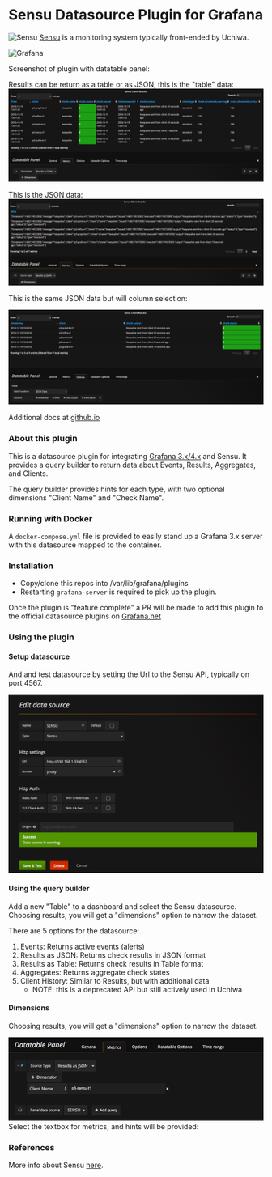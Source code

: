 # Sensu Datasource Plugin for Grafana

![Sensu](https://sensuapp.org/img/logo-horizontal.png)
[Sensu](https://sensuapp.org) is a monitoring system typically front-ended by Uchiwa.

![Grafana](http://grafana.org/assets/img/logo_new_transparent_200x48.png)

Screenshot of plugin with datatable panel:

Results can be return as a table or as JSON, this is the "table" data:
![Sensu Results as Table](https://raw.githubusercontent.com/briangann/grafana-sensu-datasource/master/src/screenshots/sensu-datasource-results-as-table.png)

This is the JSON data:
![Sensu Results as JSON](https://raw.githubusercontent.com/briangann/grafana-sensu-datasource/master/src/screenshots/sensu-datasource-results-as-json-default.png)

This is the same JSON data but will column selection:

![Sensu Results as JSON Column Selection](https://raw.githubusercontent.com/briangann/grafana-sensu-datasource/master/src/screenshots/sensu-datasource-results-as-json-select-columns.png)

Additional docs at [github.io](https://briangann.github.io/grafana-sensu-datasource)

### About this plugin
This is a datasource plugin for integrating [Grafana 3.x/4.x](https://grafana.org) and Sensu. It provides a query builder to return data about Events, Results, Aggregates, and Clients.

The query builder provides hints for each type, with two optional dimensions "Client Name" and "Check Name".

### Running with Docker
A ``docker-compose.yml`` file is provided to easily stand up a Grafana 3.x server with this datasource mapped to the container.

### Installation

* Copy/clone this repos into /var/lib/grafana/plugins
* Restarting ``grafana-server`` is required to pick up the plugin.

Once the plugin is "feature complete" a PR will be made to add this plugin to the official datasource plugins on [Grafana.net](http://grafana.net)

### Using the plugin

#### Setup datasource

And and test datasource by setting the Url to the Sensu API, typically on port 4567.

![Add and Test Datasource](https://raw.githubusercontent.com/briangann/grafana-sensu-datasource/master/src/screenshots/sensu-datasource-add.png)

#### Using the query builder

Add a new "Table" to a dashboard and select the Sensu datasource. Choosing results, you will get a "dimensions" option to narrow the dataset.

There are 5 options for the datasource:

1. Events: Returns active events (alerts)
2. Results as JSON: Returns check results in JSON format
3. Results as Table: Returns check results in Table format
4. Aggregates: Returns aggregate check states
5. Client History: Similar to Results, but with additional data
   * NOTE: this is a deprecated API but still actively used in Uchiwa

#### Dimensions

Choosing results, you will get a "dimensions" option to narrow the dataset.

![Dimensions](https://raw.githubusercontent.com/briangann/grafana-sensu-datasource/master/src/screenshots/sensu-datasource-dimensions.png)
Select the textbox for metrics, and hints will be provided:

### References

More info about Sensu [here](https://sensuapp.org).
